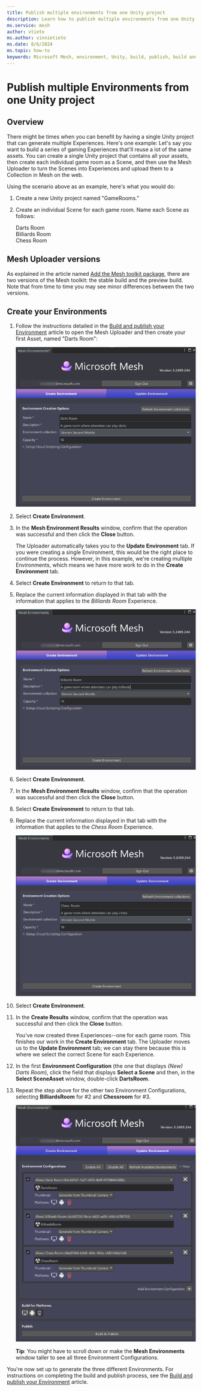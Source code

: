 ```yaml
---
title: Publish multiple environments from one Unity project
description: Learn how to publish multiple environments from one Unity project using the Mesh toolkit
ms.service: mesh
author: vtieto
ms.author: vinnietieto
ms.date: 8/6/2024
ms.topic: how-to
keywords: Microsoft Mesh, environment, Unity, build, publish, build and publish, uploader, Mesh uploader, filter, multiple
---
```


# Publish multiple Environments from one Unity project

## Overview

There might be times when you can benefit by having a single Unity project that can generate multiple Experiences. Here's one example: Let's say you want to build a series of gaming Experiences that'll reuse a lot of the same assets. You can create a single Unity project that contains all your assets, then create each individual game room as a Scene, and then use the Mesh Uploader to turn the Scenes into Experiences and upload them to a Collection in Mesh on the web.

Using the scenario above as an example, here's what you would do:

1. Create a new Unity project named "GameRooms."
1. Create an individual Scene for each game room. Name each Scene as follows:

    Darts Room  
    Billiards Room  
    Chess Room  

## Mesh Uploader versions

As explained in the article named [Add the Mesh toolkit package](../build-your-basic-environment/add-the-mesh-toolkit-package.md), there are two versions of the Mesh toolkit: the stable build and the preview build. Note that from time to time you may see minor differences between the two versions.

## Create your Environments

1. Follow the instructions detailed in the [Build and publish your Environment](./build-and-publish-your-environment.md) article to open the Mesh Uploader and then create your first Asset, named "Darts Room":

    ![A screenshot of the Mesh Uploader window in the Create Environment tab with information for the DartsRoom Environment.](../../media/make-your-environment-available/011-create-dartsroom-asset-logo.png)

1. Select **Create Environment**.
1. In the **Mesh Environment Results** window, confirm that the operation was successful and then click the **Close** button. 

    The Uploader automatically takes you to the **Update Environment** tab. If you were creating a single Environment, this would be the right place to continue the process. However, in this example, we're creating multiple Environments, which means we have more work to do in the **Create Environment** tab.

1. Select **Create Environment** to return to that tab.
1. Replace the current information displayed in that tab with the information that applies to the *Billiards Room* Experience.

    ![A screenshot of the Mesh Uploader window in the Create Environment tab with information for the BilliardsRoom Environment.](../../media/make-your-environment-available/012-create-billiardsroom-asset.png)

1. Select **Create Environment**.
1. In the **Mesh Environment Results** window, confirm that the operation was successful and then click the **Close** button. 
1. Select **Create Environment** to return to that tab.
1. Replace the current information displayed in that tab with the information that applies to the *Chess Room* Experience.

    ![A screenshot of the Mesh Uploader window in the Create Environment tab with information for the BilliardsRoom Environment.](../../media/make-your-environment-available/013-create-chessroom-asset-logo.png)

1. Select **Create Environment**.
1. In the **Create Results** window, confirm that the operation was successful and then click the **Close** button. 

    You've now created three Experiences--one for each game room. This finishes our work in the **Create Environment** tab. The Uploader moves us to the **Update Environment** tab; we can stay there because this is where we select the correct Scene for each Experience.

1. In the first **Environment Configuration** (the one that displays *(New) Darts Room*), click the field that displays **Select a Scene** and then, in the **Select SceneAsset** window, double-click **DartsRoom**.
1. Repeat the step above for the other two Environment Configurations, selecting **BilliardsRoom** for #2 and **Chessroom** for #3.

    ![A screenshot of the Mesh Uploader window in the Create Environment tab with information for the ChessRoom Environment.](../../media/make-your-environment-available/014-three-scenes-logo.png)

    **Tip**: You might have to scroll down or make the **Mesh Environments** window taller to see all three Environment Configurations.

You're now set up to generate the three different Environments. For instructions on completing the build and publish process, see the [Build and publish your Environment](./build-and-publish-your-environment.md) article.

